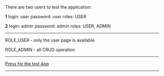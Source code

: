 There are two users to test the application:

****1****
login: user
password: user
roles: USER

****2****
login: admin 
password: admin
roles: USER, ADMIN
*****
ROLE_USER - only the user page is available

ROLE_ADMIN - all CRUD operation
*****
[Press for the test App](http://localhost:8080/)
*****